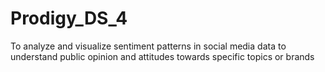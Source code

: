 # Prodigy_DS_4
To analyze and visualize sentiment patterns in social media data to understand public opinion and attitudes towards specific topics or brands
